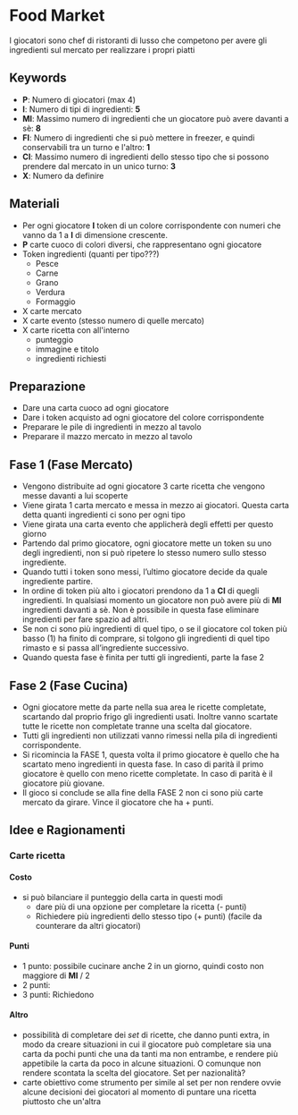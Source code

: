 
# Food Market

I giocatori sono chef di ristoranti di lusso che competono per avere gli ingredienti sul mercato per realizzare i propri piatti

## Keywords
- **P**: Numero di giocatori (max 4)
- **I**: Numero di tipi di ingredienti: **5**
- **MI**: Massimo numero di ingredienti che un giocatore può avere davanti a sè: **8**
- **FI**: Numero di ingredienti che si può mettere in freezer, e quindi conservabili tra un turno e l'altro: **1**
- **CI**: Massimo numero di ingredienti dello stesso tipo che si possono prendere dal mercato in un unico turno: **3**
- **X**: Numero da definire

## Materiali

- Per ogni giocatore **I** token di un colore corrispondente con numeri che vanno da 1 a **I** di dimensione crescente. 
- **P** carte cuoco di colori diversi, che rappresentano ogni giocatore
- Token ingredienti (quanti per tipo???)
    - Pesce
    - Carne
    - Grano
    - Verdura
    - Formaggio
- X carte mercato
- X carte evento (stesso numero di quelle mercato)
- X carte ricetta con all'interno
    - punteggio
    - immagine e titolo
    - ingredienti richiesti

## Preparazione
- Dare una carta cuoco ad ogni giocatore
- Dare i token acquisto ad ogni giocatore del colore corrispondente
- Preparare le pile di ingredienti in mezzo al tavolo
- Preparare il mazzo mercato in mezzo al tavolo


## Fase 1 (Fase Mercato)

- Vengono distribuite ad ogni giocatore 3 carte ricetta che vengono messe davanti a lui scoperte
- Viene girata 1 carta mercato e messa in mezzo ai giocatori. Questa carta detta quanti ingredienti ci sono per ogni tipo
- Viene girata una carta evento che applicherà degli effetti per questo giorno
- Partendo dal primo giocatore, ogni giocatore mette un token su uno degli ingredienti, non si può ripetere lo stesso numero sullo stesso ingrediente.
- Quando tutti i token sono messi, l’ultimo giocatore decide da quale ingrediente partire. 
- In ordine di token più alto i giocatori prendono da 1 a **CI** di quegli ingredienti. In qualsiasi momento un giocatore non può avere più di **MI** ingredienti davanti a sè. Non è possibile in questa fase eliminare ingredienti per fare spazio ad altri.
- Se non ci sono più ingredienti di quel tipo, o se il giocatore col token più basso (1) ha finito di comprare, si tolgono gli ingredienti di quel tipo rimasto e si passa all’ingrediente successivo.
- Quando questa fase è finita per tutti gli ingredienti, parte la fase 2

## Fase 2 (Fase Cucina)

- Ogni giocatore mette da parte nella sua area le ricette completate, scartando dal proprio frigo gli ingredienti usati. Inoltre vanno scartate tutte le ricette non completate tranne una scelta dal giocatore.
- Tutti gli ingredienti non utilizzati vanno rimessi nella pila di ingredienti corrispondente.
- Si ricomincia la FASE 1, questa volta il primo giocatore è quello che ha scartato meno ingredienti in questa fase. In caso di parità il primo giocatore è quello con meno ricette completate. In caso di parità è il giocatore più giovane.
- Il gioco si conclude se alla fine della FASE 2 non ci sono più carte mercato da girare. Vince il giocatore che ha + punti.


## Idee e Ragionamenti

### Carte ricetta

#### Costo
- si può bilanciare il punteggio della carta in questi modi
    - dare più di una opzione per completare la ricetta (- punti)
    - Richiedere più ingredienti dello stesso tipo (+ punti) (facile da counterare da altri giocatori)

#### Punti
- 1 punto: possibile cucinare anche 2 in un giorno, quindi costo non maggiore di **MI** / 2
- 2 punti: 
- 3 punti: Richiedono 

#### Altro
- possibilità di completare dei *set* di ricette, che danno punti extra, in modo da creare situazioni in cui il giocatore può completare sia una carta da pochi punti che una da tanti ma non entrambe, e rendere più appetibile la carta da poco in alcune situazioni. O comunque non rendere scontata la scelta del giocatore. Set per nazionalità?
- carte obiettivo come strumento per simile al set per non rendere ovvie alcune decisioni dei giocatori al momento di puntare una ricetta piuttosto che un'altra